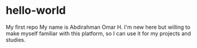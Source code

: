 # hello-world
My first repo
My name is Abdirahman Omar H. I'm new here but willing to make myself familiar with this platform, so I can use it for my projects and studies.
